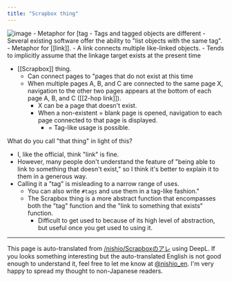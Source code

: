 ```yaml
---
title: "Scrapbox thing"
---
```


![image](https://gyazo.com/d2008da658054a7820ce06b8a5de5a6d/thumb/1000)
    - Metaphor for [tag
    - Tags and tagged objects are different
    - Several existing software offer the ability to "list objects with the same tag".
    - Metaphor for [[link]].
    - A link connects multiple like-linked objects.
    - Tends to implicitly assume that the linkage target exists at the present time
- [[Scrapbox]] thing.
    - Can connect pages to "pages that do not exist at this time
    - When multiple pages A, B, and C are connected to the same page X, navigation to the other two pages appears at the bottom of each page A, B, and C ([[2-hop link]]).
        - X can be a page that doesn't exist.
        - When a non-existent = blank page is opened, navigation to each page connected to that page is displayed.
            - = Tag-like usage is possible.

What do you call "that thing" in light of this?
- I, like the official, think "link" is fine.
- However, many people don't understand the feature of "being able to link to something that doesn't exist," so I think it's better to explain it to them in a generous way.
- Calling it a "tag" is misleading to a narrow range of uses.
    - You can also write `#tags` and use them in a tag-like fashion."
    - The Scrapbox thing is a more abstract function that encompasses both the "tag" function and the "link to something that exists" function.
        - Difficult to get used to because of its high level of abstraction, but useful once you get used to using it.

---
This page is auto-translated from [/nishio/Scrapboxのアレ](https://scrapbox.io/nishio/Scrapboxのアレ) using DeepL. If you looks something interesting but the auto-translated English is not good enough to understand it, feel free to let me know at [@nishio_en](https://twitter.com/nishio_en). I'm very happy to spread my thought to non-Japanese readers.